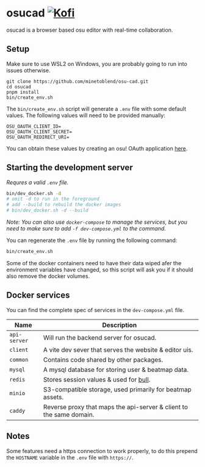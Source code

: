 # osucad [![Kofi](https://img.shields.io/badge/Kofi-F16061.svg?logo=ko-fi&logoColor=white)](https://ko-fi.com/maarvin)



osucad is a browser based osu editor with real-time collaboration.

## Setup

Make sure to use WSL2 on Windows, you are probably going to run into issues otherwise.

```
git clone https://github.com/minetoblend/osu-cad.git
cd osucad
pnpm install
bin/create_env.sh
```

The `bin/create_env.sh` script will generate a `.env` file with some default values. The following values will need to 
be provided manually:

```
OSU_OAUTH_CLIENT_ID=
OSU_OAUTH_CLIENT_SECRET=
OSU_OAUTH_REDIRECT_URI=
```
You can obtain these values by creating an osu! OAuth application [here](https://osu.ppy.sh/home/account/edit#oauth).

## Starting the development server

*Requres a valid `.env` file.*

```bash
bin/dev_docker.sh -d
# omit -d to run in the foreground
# add --build to rebuild the docker images
# bin/dev_docker.sh -d --build
```

*Note: You can also use `docker-compose` to manage the services, but you need to make sure to add `-f dev-compose.yml` 
to the command.*

You can regenerate the `.env` file by running the following command:
```bash
bin/create_env.sh
```
Some of the docker containers need to have their data wiped afer the environment variables have changed, so this script 
will ask you if it should also remove the docker volumes.

## Docker services
You can find the complete spec of services in the `dev-compose.yml` file.

| Name         | Description                                                                   |
|--------------|-------------------------------------------------------------------------------|
| `api-server` | Will run the backend server for osucad.                                       |
| `client`     | A vite dev sever that serves the website & editor uis.                        |
| `common`     | Contains code shared by other packages.                                       |
| `mysql`      | A mysql database for storing user & beatmap data.                             |
| `redis`      | Stores session values & used for [bull](https://github.com/OptimalBits/bull). |
| `minio`      | S3-compatible storage, used primarily for beatmap assets.                     |
| `caddy`      | Reverse proxy that maps the api-server & client to the same domain.           |

## Notes

Some features need a https connection to work properly, to do this prepend the `HOSTNAME` variable in the `.env` file
with `https://`.
